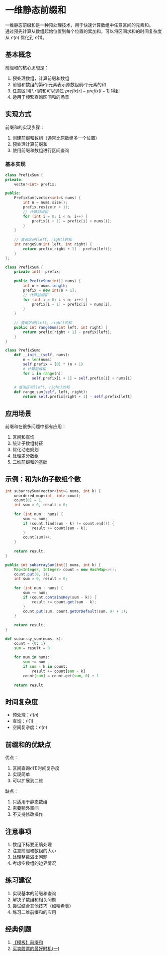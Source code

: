 # 一维静态前缀和

一维静态前缀和是一种预处理技术，用于快速计算数组中任意区间的元素和。  
通过预先计算从数组起始位置到每个位置的累加和，可以将区间求和的时间复杂度从 $\mathcal{O}(n)$ 优化到 $\mathcal{O}(1)$。

## 基本概念

前缀和的核心思想是：
1. 预处理数组，计算前缀和数组
2. 前缀和数组的第$i$个元素表示原数组前$i$个元素的和
3. 任意区间$[l,r]$的和可以通过 $prefix[r] - prefix[l-1]$ 得到
4. 适用于频繁查询区间和的场景

## 实现方式

前缀和的实现步骤：
1. 创建前缀和数组（通常比原数组多一个位置）
2. 预处理计算前缀和
3. 使用前缀和数组进行区间查询

### 基本实现

``` c++ []
class PrefixSum {
private:
    vector<int> prefix;

public:
    PrefixSum(vector<int>& nums) {
        int n = nums.size();
        prefix.resize(n + 1);
        // 计算前缀和
        for (int i = 0; i < n; i++) {
            prefix[i + 1] = prefix[i] + nums[i];
        }
    }
    
    // 查询区间[left, right]的和
    int rangeSum(int left, int right) {
        return prefix[right + 1] - prefix[left];
    }
};
```

``` java []
class PrefixSum {
    private int[] prefix;
    
    public PrefixSum(int[] nums) {
        int n = nums.length;
        prefix = new int[n + 1];
        // 计算前缀和
        for (int i = 0; i < n; i++) {
            prefix[i + 1] = prefix[i] + nums[i];
        }
    }
    
    // 查询区间[left, right]的和
    public int rangeSum(int left, int right) {
        return prefix[right + 1] - prefix[left];
    }
}
```

``` python []
class PrefixSum:
    def __init__(self, nums):
        n = len(nums)
        self.prefix = [0] * (n + 1)
        # 计算前缀和
        for i in range(n):
            self.prefix[i + 1] = self.prefix[i] + nums[i]
    
    # 查询区间[left, right]的和
    def range_sum(self, left, right):
        return self.prefix[right + 1] - self.prefix[left]
```

## 应用场景

前缀和在很多问题中都有应用：

1. 区间和查询
2. 统计子数组特征
3. 优化动态规划
4. 处理差分数组
5. 二维前缀和的基础

## 示例：和为k的子数组个数

``` cpp []
int subarraySum(vector<int>& nums, int k) {
    unordered_map<int, int> count;
    count[0] = 1;
    int sum = 0, result = 0;
    
    for (int num : nums) {
        sum += num;
        if (count.find(sum - k) != count.end()) {
            result += count[sum - k];
        }
        count[sum]++;
    }
    
    return result;
}
```

``` java []
public int subarraySum(int[] nums, int k) {
    Map<Integer, Integer> count = new HashMap<>();
    count.put(0, 1);
    int sum = 0, result = 0;
    
    for (int num : nums) {
        sum += num;
        if (count.containsKey(sum - k)) {
            result += count.get(sum - k);
        }
        count.put(sum, count.getOrDefault(sum, 0) + 1);
    }
    
    return result;
}
```

``` python []
def subarray_sum(nums, k):
    count = {0: 1}
    sum = result = 0
    
    for num in nums:
        sum += num
        if sum - k in count:
            result += count[sum - k]
        count[sum] = count.get(sum, 0) + 1
    
    return result
```

## 时间复杂度

- 预处理：$\mathcal{O}(n)$
- 查询：$\mathcal{O}(1)$
- 空间复杂度：$\mathcal{O}(n)$

## 前缀和的优缺点

优点：
1. 区间查询$\mathcal{O}(1)$时间复杂度
2. 实现简单
3. 可以扩展到二维

缺点：
1. 只适用于静态数组
2. 需要额外空间
3. 不支持修改操作

## 注意事项

1. 数组下标要正确处理
2. 注意前缀和数组的大小
3. 处理整数溢出问题
4. 考虑空数组的边界情况

## 练习建议

1. 实现基本的前缀和查询
2. 解决子数组和相关问题
3. 尝试结合其他技巧（如哈希表）
4. 练习二维前缀和的应用

## 经典例题

1. [【模板】前缀和](https://www.nowcoder.com/practice/acead2f4c28c401889915da98ecdc6bf?channelPut=niudong)
2. [买卖股票的最好时机(一)](https://www.nowcoder.com/practice/351b87e53d0d44928f4de9b6217d36bb?channelPut=niudong)